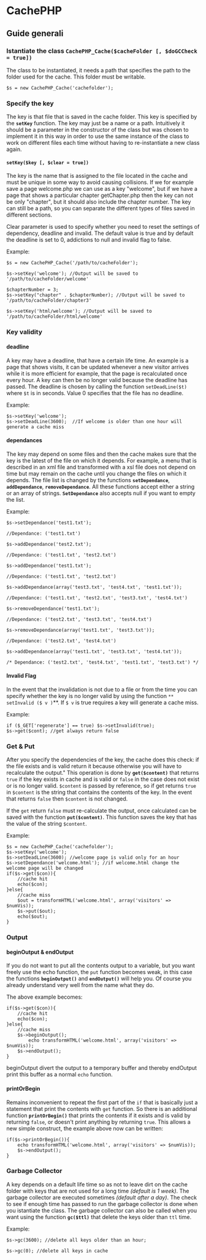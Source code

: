 CachePHP
===========

Guide generali
--------------

### Istantiate the class `CachePHP_Cache($cacheFolder [, $doGCCheck = true])`

The class to be instantiated, it needs a path that specifies the path to the folder used for the cache.
This folder must be writable.

	$s = new CachePHP_Cache('cachefolder');

### Specify the key

The key is that file that is saved in the cache folder. This key is specified by the **`setKey`** function.
The key may just be a name or a path. Intuitively it should be a parameter in the constructor of the class but
was chosen to implement it in this way in order to use the same instance of the class to work on different files
each time without having to re-instantiate a new class again.

#### `setKey($key [, $clear = true])`

The key is the name that is assigned to the file located in the cache and must be unique in some way to avoid
causing collisions. If we for example save a page welcome.php we can use as a key "welcome", but if we have a
page that shows a particular chapter getChapter.php then the key can not be only "chapter", but it should also
include the chapter number. The key can still be a path, so you can separate the different types of files saved
in different sections.

Clear parameter is used to specify whether you need to reset the settings of dependency, deadline and invalid.
The default value is true and by default the deadline is set to 0, addictions to null and invalid flag to false.

Example:

	$s = new CachePHP_Cache('/path/to/cacheFolder');

	$s->setKey('welcome'); //Output will be saved to '/path/to/cacheFolder/welcome'

	$chapterNumber = 3;
	$s->setKey("chapter" . $chapterNumber); //Output will be saved to '/path/to/cacheFolder/chapter3'

	$s->setKey('html/welcome'); //Output will be saved to '/path/to/cacheFolder/html/welcome'

### Key validity

#### deadline

A key may have a deadline, that have a certain life time. An example is a page that shows visits,
it can be updated whenever a new visitor arrives while it is more efficient for example, that the
page is recalculated once every hour. A key can then be no longer valid because the deadline has passed.
The deadline is chosen by calling the function `setDeadLine($t)` where `$t` is in seconds.
Value 0 specifies that the file has no deadline.

Example:

	$s->setKey('welcome');
	$s->setDeadLine(3600); 	//If welcome is older than one hour will generate a cache miss

#### dependances

The key may depend on some files and then the cache makes sure that the key is the latest of the file on which it depends.
For example, a menu that is described in an xml file and transformed with a xsl file does not depend on time but may remain
on the cache until you change the files on which it depends. The file list is changed by the functions **`setDependance`**, 
**`addDependance`**, **`removeDependance`**. All these functions accept either a string or an array of strings.
**`SetDependance`** also accepts null if you want to empty the list.

Example:

	$s->setDependance('test1.txt'); 

	//Dependance: ('test1.txt')

	$s->addDependance('test2.txt');

	//Dependance: ('test1.txt', 'test2.txt')

	$s->addDependance('test1.txt');

	//Dependance: ('test1.txt', 'test2.txt')

	$s->addDependance(array('test3.txt', 'test4.txt', 'test1.txt'));

	//Dependance: ('test1.txt', 'test2.txt', 'test3.txt', 'test4.txt')

	$s->removeDependance('test1.txt');

	//Dependance: ('test2.txt', 'test3.txt', 'test4.txt')

	$s->removeDependance(array('test1.txt', 'test3.txt'));

	//Dependance: ('test2.txt', 'test4.txt')

	$s->addDependance(array('test1.txt', 'test3.txt', 'test4.txt'));

	/* Dependance: ('test2.txt', 'test4.txt', 'test1.txt', 'test3.txt') */

#### Invalid Flag

In the event that the invalidation is not due to a file or from the time you can specify
whether the key is no longer valid by using the function `** setInvalid ($ v )`**. If `$ v` is true
requires a key will generate a cache miss.

Example:

	if ($_GET['regenerate'] == true) $s->setInvalid(true);
	$s->get($cont); //get always return false

### Get & Put

After you specify the dependencies of the key, the cache does this check: if the file exists and
is valid return it because otherwise you will have to recalculate the output."
This operation is done by **`get($content)`** that returns `true` if the key exists
in cache and is valid or `false` in the case does not exist or is no longer valid.
`$content` is passed by reference, so if get returns `true` in `$content` is the string that contains
the contents of the key. In the event that returns `false` then `$content` is not changed.

If the `get` return `false` must re-calculate the output, once calculated can be saved with the
function **`put($content)`**. This function saves the key that has the value of the string `$content`.

Example:

	$s = new CachePHP_Cache('cachefolder');
	$s->setKey('welcome');
	$s->setDeadLine(3600); //welcome page is valid only for an hour
	$s->setDependance('welcome.html'); //if welcome.html change the welcome page will be changed
	if($s->get($con)){
		//cache hit
		echo($con);
	}else{
		//cache miss
		$out = transformHTML('welcome.html', array('visitors' => $numVis));
		$s->put($out);
		echo($out);
	}

### Output

#### beginOutput & endOutput

If you do not want to put all the contents output to a variable, but you want freely use the echo function,
the `put` function becomes weak, in this case the functions **`beginOutput()`** and **`endOutput()`** will help you.
Of course you already understand very well from the name what they do.

The above example becomes:
	
	if($s->get($con)){
		//cache hit
		echo($con);
	}else{
		//cache miss
		$s->beginOutput();
			echo transformHTML('welcome.html', array('visitors' => $numVis));
		$s->endOutput();
	}

beginOutput divert the output to a temporary buffer and thereby endOutput print this buffer as a normal `echo` function.

#### printOrBegin

Remains inconvenient to repeat the first part of the `if` that is basically just a statement that print the
contents with `get` function. So there is an additional function **`printOrBegin()`** that prints the contents
if it exists and is valid by returning `false`, or doesn't print anything by returning `true`.
This allows a new simple construct, the example above now can be written:

	if($s->printOrBegin()){
		echo transformHTML('welcome.html', array('visitors' => $numVis));
		$s->endOutput();
	}


### Garbage Collector

A key depends on a default life time so as not to leave dirt on the cache folder with keys
that are not used for a long time _(default is 1 week)_. The garbage collector are executed 
sometimes _(default after a day)_. The check to see if enough time has passed to run the garbage
collector is done when you istantiate the class. The garbage collector can also be called
when you want using the function **`gc($ttl)`** that delete the keys older than `ttl` time.

Example:

	$s->gc(3600); //delete all keys older than an hour;

	$s->gc(0); //delete all keys in cache

